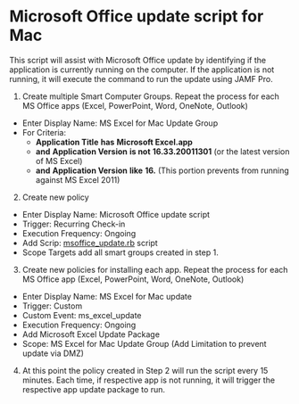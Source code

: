 # Microsoft Office update script for Mac

This script will assist with Microsoft Office update by identifying if the application is currently running on the computer.
If the application is not running, it will execute the command to run the update using JAMF Pro.

1. Create multiple Smart Computer Groups. Repeat the process for each MS Office apps (Excel, PowerPoint, Word, OneNote, Outlook)
  * Enter Display Name: MS Excel for Mac Update Group
  * For Criteria:
    * **Application Title** **has** **Microsoft Excel.app**
    * **and** **Application Version** **is not** **16.33.20011301** (or the latest version of MS Excel)
    * **and** **Application Version** **like** **16.** (This portion prevents from running against MS Excel 2011)
2. Create new policy
  * Enter Display Name: Microsoft Office update script
  * Trigger: Recurring Check-in
  * Execution Frequency: Ongoing
  * Add Scrip: [msoffice_update.rb](msoffice_update.rb) script
  * Scope Targets add all smart groups created in step 1.
3. Create new policies for installing each app. Repeat the process for each MS Office app (Excel, PowerPoint, Word, OneNote, Outlook)
  * Enter Display Name: MS Excel for Mac update
  * Trigger: Custom
  * Custom Event: ms_excel_update
  * Execution Frequency: Ongoing
  * Add Microsoft Excel Update Package
  * Scope: MS Excel for Mac Update Group (Add Limitation to prevent update via DMZ)
4. At this point the policy created in Step 2 will run the script every 15 minutes. Each time, if respective app is not running, it will trigger the respective app update package to run. 
